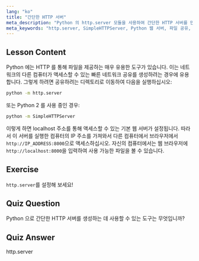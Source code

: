 ```yaml
---
lang: "ko"
title: "간단한 HTTP 서버"
meta_description: "Python 의 http.server 모듈을 사용하여 간단한 HTTP 서버를 만드는 방법을 배우세요. 이 초보자 친화적인 Linux 튜토리얼을 통해 네트워크에서 파일을 빠르게 공유하세요."
meta_keywords: "http.server, SimpleHTTPServer, Python 웹 서버, 파일 공유, Linux 튜토리얼, 초보자 가이드"
---
```


## Lesson Content

Python 에는 HTTP 를 통해 파일을 제공하는 매우 유용한 도구가 있습니다. 이는 네트워크의 다른 컴퓨터가 액세스할 수 있는 빠른 네트워크 공유를 생성하려는 경우에 유용합니다. 그렇게 하려면 공유하려는 디렉토리로 이동하여 다음을 실행하십시오:

```bash
python -m http.server
```

또는 Python 2 를 사용 중인 경우:

```bash
python -m SimpleHTTPServer
```

이렇게 하면 localhost 주소를 통해 액세스할 수 있는 기본 웹 서버가 설정됩니다. 따라서 이 서버를 실행한 컴퓨터의 IP 주소를 가져와서 다른 컴퓨터에서 브라우저에서 `http://IP_ADDRESS:8000`으로 액세스하십시오. 자신의 컴퓨터에서는 웹 브라우저에 `http://localhost:8000`을 입력하여 사용 가능한 파일을 볼 수 있습니다.

## Exercise

`http.server`를 설정해 보세요!

## Quiz Question

Python 으로 간단한 HTTP 서버를 생성하는 데 사용할 수 있는 도구는 무엇입니까?

## Quiz Answer

http.server
